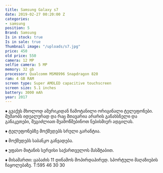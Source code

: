 ```yaml
---
title: Samsung Galaxy s7
date: 2019-02-27 00:20:00 Z
categories:
- samsung
position: 5
Brand: Samsung
Is in stock: true
Is in sale: true
Thumbnail image: "/uploads/s7.jpg"
price: 450
old price: 550
camera: 12 MP
selfie camera: 5 MP
memory: 32 gb
processor: Qualcomm MSM8996 Snapdragon 820
ram: 4 GB RAM
screen type: Super AMOLED capacitive touchscreen
screen size: 5.1 inches
battery: 3000 mAh
year: 2017
---
```


♦️ გვაქვს მხოლოდ ამერიკიდან ჩამოტანილი ორიგინალი ტელეფონები. მუშაობს იდეალურად და რაც მთავარია არარის განახსნელი და განაკეთები, შეგიძლიათ შეამოწმებინოთ ნებისმიერ ადგილას.

♦️ ტელეფონებზე მოქმედებს სრული გარანტია.

♦️ მოქმედებს საბანკო განვადება.

♦️ უფასო მიტანის სერვისი საქართველოს მასშტაბით.

♦️ მისამართი: ცაბაძის 11 დინამოს მოპირდაპირედ. სპორტული მაღაზიების ჩაყოლებაზე. T:595 46 30 30
